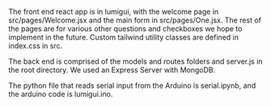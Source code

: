 The front end react app is in lumigui, with the welcome page in src/pages/Welcome.jsx and the main form in src/pages/One.jsx. The rest of the pages are for various other questions and checkboxes we hope to implement in the future. Custom tailwind utility classes are defined in index.css in src.

The back end is comprised of the models and routes folders and server.js in the root directory. We used an Express Server with MongoDB.

The python file that reads serial input from the Arduino is serial.ipynb, and the arduino code is lumigui.ino.